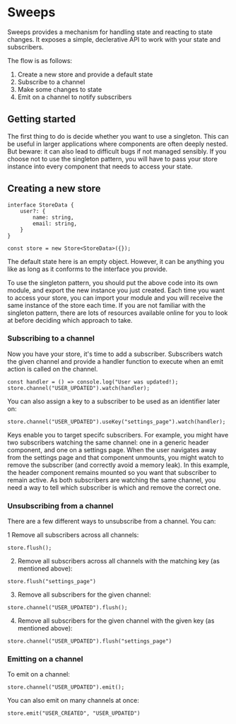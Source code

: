 # Sweeps

Sweeps provides a mechanism for handling state and reacting to state changes. It exposes a simple, declerative API to work with your state and subscribers.

The flow is as follows:
1. Create a new store and provide a default state
2. Subscribe to a channel
3. Make some changes to state
4. Emit on a channel to notify subscribers

## Getting started

The first thing to do is decide whether you want to use a singleton. This can be useful in larger applications where components are often deeply nested. But beware: it can also lead to difficult bugs if not managed sensibly. If you choose not to use the singleton pattern, you will have to pass your store instance into every component that needs to access your state.

## Creating a new store

```
interface StoreData {
    user?: {
        name: string,
        email: string,
    }
}

const store = new Store<StoreData>({});
```

The default state here is an empty object. However, it can be anything you like as long as it conforms to the interface you provide.

To use the singleton pattern, you should put the above code into its own module, and export the new instance you just created. Each time you want to access your store, you can import your module and you will receive the same instance of the store each time. If you are not familiar with the singleton pattern, there are lots of resources available online for you to look at before deciding which approach to take.

### Subscribing to a channel

Now you have your store, it's time to add a subscriber. Subscribers watch the given channel and provide a handler function to execute when an emit action is called on the channel.

```
const handler = () => console.log("User was updated!);
store.channel("USER_UPDATED").watch(handler);
```

You can also assign a key to a subscriber to be used as an identifier later on:
```
store.channel("USER_UPDATED").useKey("settings_page").watch(handler);
```

Keys enable you to target specifc subscribers. For example, you might have two subscribers watching the same channel: one in a generic header component, and one on a settings page. When the user navigates away from the settings page and that component unmounts, you might watch to remove the subscriber (and correctly avoid a memory leak). In this example, the header component remains mounted so you want that subscriber to remain active. As both subscribers are watching the same channel, you need a way to tell which subscriber is which and remove the correct one.

### Unsubscribing from a channel

There are a few different ways to unsubscribe from a channel. You can:

1 Remove all subscribers across all channels:
```
store.flush();
```

2. Remove all subscribers across all channels with the matching key (as mentioned above):
```
store.flush("settings_page")
```

3. Remove all subscribers for the given channel:

```
store.channel("USER_UPDATED").flush();
```

4. Remove all subscribers for the given channel with the given key (as mentioned above):
```
store.channel("USER_UPDATED").flush("settings_page")
```

### Emitting on a channel

To emit on a channel:
```
store.channel("USER_UPDATED").emit();
```

You can also emit on many channels at once:
```
store.emit("USER_CREATED", "USER_UPDATED")
```